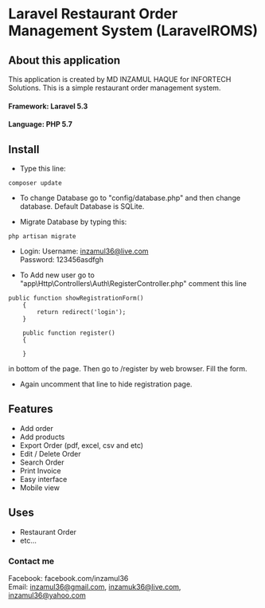 # Laravel Restaurant Order Management System (LaravelROMS)

## About this application

This application is created by MD INZAMUL HAQUE for INFORTECH Solutions. This is a simple restaurant order management system. 
#### Framework: Laravel 5.3
#### Language: PHP 5.7

## Install
- Type this line:
```
composer update
```

- To change Database go to "config/database.php" and then change database. Default Database is SQLite.

- Migrate Database by typing this:
```
php artisan migrate
```

- Login:
	Username: inzamul36@live.com <br>
	Password: 123456asdfgh

- To Add new user go to "app\Http\Controllers\Auth\RegisterController.php" comment this line 
```
public function showRegistrationForm()
    {
        return redirect('login');
    }

    public function register()
    {

    }
```
in bottom of the page. Then go to /register by web browser. Fill the form. 
- Again uncomment that line to hide registration page.


## Features
- Add order
- Add products
- Export Order (pdf, excel, csv and etc)
- Edit / Delete Order
- Search Order
- Print Invoice
- Easy interface
- Mobile view

## Uses
* Restaurant Order
* etc...

### Contact me 
Facebook: facebook.com/inzamul36 <br>
Email: inzamul36@gmail.com, inzamuk36@live.com, inzamul36@yahoo.com   